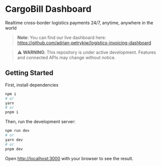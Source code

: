 # CargoBill Dashboard

Realtime cross-border logistics payments 24/7, anytime, anywhere in the world

> **Note**: You can find our live dashboard here: https://github.com/adrian-petrykiw/logistics-invoicing-dashboard



> ⚠️ **WARNING**: This repository is under active development. Features and connected APIs may change without notice.



## Getting Started

First, install dependencies

```bash
npm i
# or
yarn
# or
pnpm i
```


Then, run the development server:

```bash
npm run dev
# or
yarn dev
# or
pnpm dev
```

Open [http://localhost:3000](http://localhost:3000) with your browser to see the result.
